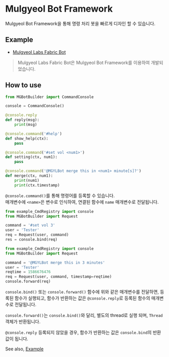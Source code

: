 # Mulgyeol Bot Framework

Mulgyeol Bot Framework을 통해 명령 처리 봇을 빠르게 디자인 할 수 있습니다.

## Example
* [Mulgyeol Labs Fabric Bot](https://gitlab.com/mgylabs/developer/taehyeokkang/MGLabsBot)
> Mulgyeol Labs Fabric Bot은 Mulgyeol Bot Framework를 이용하여 개발되었습니다.

## How to use

```python
from MGBotBuilder import CommandConsole

console = CommandConsole()

@console.reply
def reply(msg):
    print(msg)

@console.command('#help')
def show_help(ctx):
    pass

@console.command('#set vol <num1>')
def setting(ctx, num1):
    pass

@console.command('@MGYLBot merge this in <num1> minute[s]?')
def merge(ctx, num1):
    print(num1)
    print(ctx.timestamp)
```

`@console.command()`를 통해 명령어를 등록할 수 있습니다.  
매개변수에 `<name>`은 변수로 인식하여, 연결된 함수에 `name` 매개변수로 전달됩니다.

```python
from example_CmdRegistry import console
from MGBotBuilder import Request

command = '#set vol 3'
user = 'Tester'
req = Request(user, command)
res = console.bind(req)
```

```python
from example_CmdRegistry import console
from MGBotBuilder import Request

command = '@MGYLBot merge this in 3 minutes'
user = 'Tester'
reqtime = 1586676476
req = Request(user, command, timestamp=reqtime)
console.forward(req)
```

`console.bind()` 또는 `console.forward()` 함수에 위와 같은 매개변수를 전달하면, 등록된 함수가 실행되고, 함수가 반환하는 값은 `@console.reply`로 등록된 함수의 매개변수로 전달됩니다.

`console.forward()`는 `console.bind()`와 달리, 별도의 thread로 실행 되며, `Thread` 객체가 반환됩니다.

`@console.reply` 등록되지 않았을 경우, 함수가 반환하는 값은 `console.bind`의 반환 값이 됩니다.

See also, [Example](example_CmdRegistry.py)